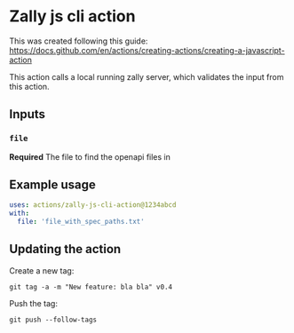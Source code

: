 # Zally js cli action

This was created following this guide: 
https://docs.github.com/en/actions/creating-actions/creating-a-javascript-action

This action calls a local running zally server, which validates the input from this action.

## Inputs

### `file`

**Required** The file to find the openapi files in

## Example usage

```yaml
uses: actions/zally-js-cli-action@1234abcd
with:
  file: 'file_with_spec_paths.txt'
```

## Updating the action

Create a new tag:
```shell
git tag -a -m "New feature: bla bla" v0.4
```

Push the tag:
```shell
git push --follow-tags
```
